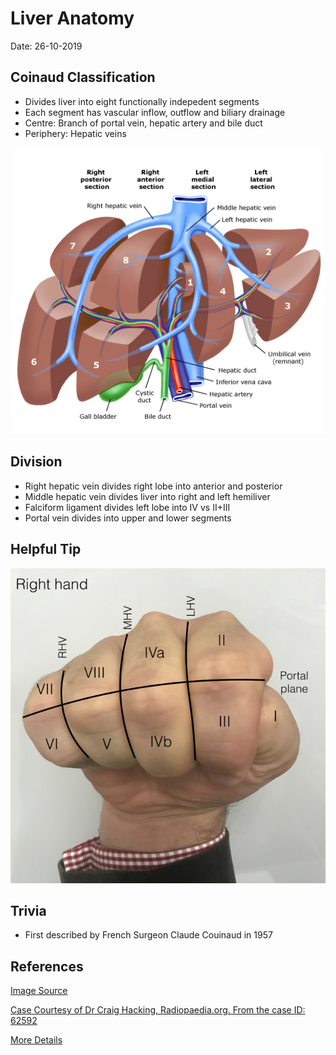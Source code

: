 # Liver Anatomy

Date: 26-10-2019

## Coinaud Classification

- Divides liver into eight functionally indepedent segments
- Each segment has vascular inflow, outflow and biliary drainage
- Centre: Branch of portal vein, hepatic artery and bile duct
- Periphery: Hepatic veins

![Liver segmental anatomy](/media/gastro/liveranatomy.jpg)

## Division

- Right hepatic vein divides right lobe into anterior and posterior
- Middle hepatic vein divides liver into right and left hemiliver
- Falciform ligament divides left lobe into IV vs II+III
- Portal vein divides into upper and lower segments

## Helpful Tip

![mnemonic](/media/gastro/liveranatomymnemonic.jpeg)

## Trivia

- First described by French Surgeon Claude Couinaud in 1957

## References

[Image Source](https://ranzcrpart1.fandom.com/wiki/Abdomen:Solid_viscus:Couinaud_segments)

[Case Courtesy of Dr Craig Hacking, Radiopaedia.org. From the case ID: 62592](https://radiopaedia.org/cases/62592)

[More Details](https://radiologyassistant.nl/abdomen/liver-segmental-anatomy)

